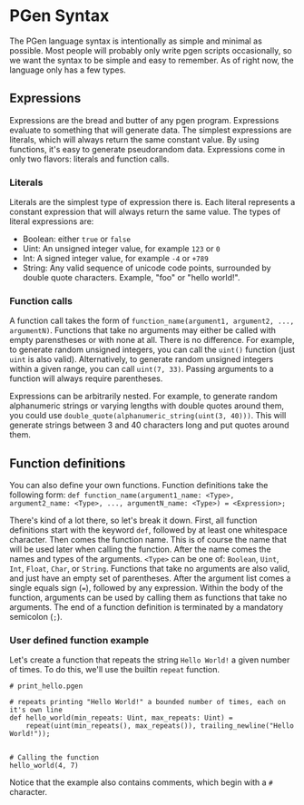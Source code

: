 # PGen Syntax

The PGen language syntax is intentionally as simple and minimal as possible. Most people will probably only write pgen scripts occasionally, so we want the syntax to be simple and easy to remember. As of right now, the language only has a few types.

## Expressions

Expressions are the bread and butter of any pgen program. Expressions evaluate to something that will generate data. The simplest expressions are literals, which will always return the same constant value. By using functions, it's easy to generate pseudorandom data. Expressions come in only two flavors: literals and function calls.

### Literals

Literals are the simplest type of expression there is. Each literal represents a constant expression that will always return the same value. The types of literal expressions are:

- Boolean: either `true` or `false`
- Uint: An unsigned integer value, for example `123` or `0`
- Int: A signed integer value, for example `-4` or `+789`
- String: Any valid sequence of unicode code points, surrounded by double quote characters. Example, "foo" or "hello world!".

### Function calls

A function call takes the form of `function_name(argument1, argument2, ..., argumentN)`. Functions that take no arguments may either be called with empty parenstheses or with none at all. There is no difference. For example, to generate random unsigned integers, you can call the `uint()` function (just `uint` is also valid). Alternatively, to generate random unsigned integers within a given range, you can call `uint(7, 33)`. Passing arguments to a function will always require parentheses.

Expressions can be arbitrarily nested. For example, to generate random alphanumeric strings or varying lengths with double quotes around them, you could use `double_quote(alphanumeric_string(uint(3, 40)))`. This will generate strings between 3 and 40 characters long and put quotes around them.

## Function definitions

You can also define your own functions. Function definitions take the following form:
`def function_name(argument1_name: <Type>, argument2_name: <Type>, ..., argumentN_name: <Type>) = <Expression>;`

There's kind of a lot there, so let's break it down. First, all function definitions start with the keyword `def`, followed by at least one whitespace character. Then comes the function name. This is of course the name that will be used later when calling the function. After the name comes the names and types of the arguments. `<Type>` can be one of: `Boolean`, `Uint`, `Int`, `Float`, `Char`, or `String`. Functions that take no arguments are also valid, and just have an empty set of parentheses. After the argument list comes a single equals sign (`=`), followed by any expression. Within the body of the function, arguments can be used by calling them as functions that take no arguments. The end of a function definition is terminated by a mandatory semicolon (`;`).

### User defined function example

Let's create a function that repeats the string `Hello World!` a given number of times. To do this, we'll use the builtin `repeat` function.

```
# print_hello.pgen

# repeats printing "Hello World!" a bounded number of times, each on it's own line
def hello_world(min_repeats: Uint, max_repeats: Uint) = 
    repeat(uint(min_repeats(), max_repeats()), trailing_newline("Hello World!"));


# Calling the function
hello_world(4, 7)
```

Notice that the example also contains comments, which begin with a `#` character.

